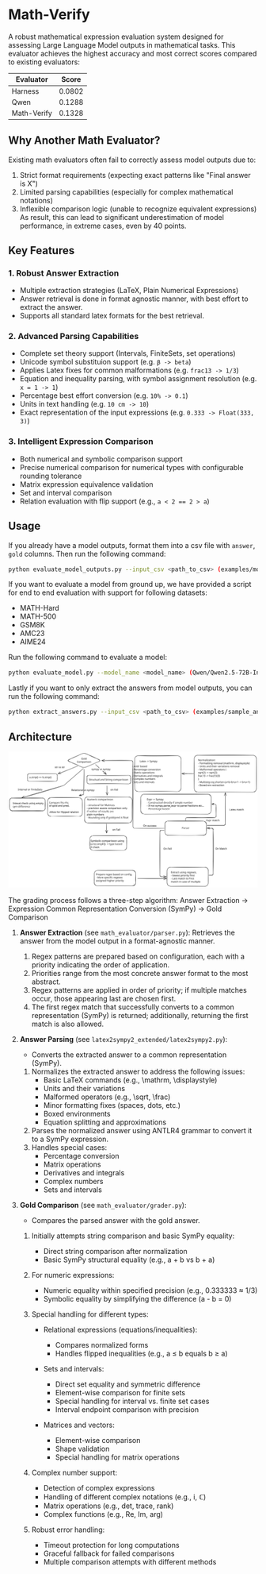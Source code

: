 # Math-Verify
A robust mathematical expression evaluation system designed for assessing Large Language Model outputs in mathematical tasks. This evaluator achieves the highest accuracy and most correct scores compared to existing evaluators:


| Evaluator     | Score   |
|---------------|---------|
| Harness       | 0.0802  |
| Qwen          | 0.1288  |
| Math-Verify   | 0.1328  |

## Why Another Math Evaluator?

Existing math evaluators often fail to correctly assess model outputs due to:
1. Strict format requirements (expecting exact patterns like "Final answer is X")
2. Limited parsing capabilities (especially for complex mathematical notations)
3. Inflexible comparison logic (unable to recognize equivalent expressions)
As result, this can lead to significant underestimation of model performance, in extreme cases, even by 40 points.

## Key Features

### 1. Robust Answer Extraction
- Multiple extraction strategies (LaTeX, Plain Numerical Expressions)
- Answer retrieval is done in format agnostic manner, with best effort to extract the answer.
- Supports all standard latex formats for the best retrieval.

### 2. Advanced Parsing Capabilities
- Complete set theory support (Intervals, FiniteSets, set operations)
- Unicode symbol substituion support (e.g. `β -> beta`)
- Applies Latex fixes for common malformations (e.g. `frac13 -> 1/3`)
- Equation and inequality parsing, with symbol assignment resolution (e.g. `x = 1 -> 1`)
- Percentage best effort conversion (e.g. `10% -> 0.1`)
- Units in text handling (e.g. `10 cm -> 10`)
- Exact representation of the input expressions (e.g. `0.333 -> Float(333, 3)`)

### 3. Intelligent Expression Comparison
- Both numerical and symbolic comparison support
- Precise numerical comparison for numerical types with configurable rounding tolerance
- Matrix expression equivalence validation
- Set and interval comparison
- Relation evaluation with flip support (e.g., `a < 2 == 2 > a`)

## Usage
If you already have a model outputs, format them into a csv file with `answer`, `gold` columns.
Then run the following command:
```bash
python evaluate_model_outputs.py --input_csv <path_to_csv> (examples/model_outputs.csv) --output_csv <path_to_csv> (output.csv)
```

If you want to evaluate a model from ground up, we have provided a script for end to end evaluation with support for following datasets:
- MATH-Hard
- MATH-500
- GSM8K
- AMC23
- AIME24

Run the following command to evaluate a model:
```bash
python evaluate_model.py --model_name <model_name> (Qwen/Qwen2.5-72B-Instruct) --use_chat_template (True) --dataset <dataset_name> (math_hard)
```

Lastly if you want to only extract the answers from model outputs, you can run the following command:
```bash
python extract_answers.py --input_csv <path_to_csv> (examples/sample_answers.csv) --output_csv <path_to_csv> (output.csv)
```

## Architecture

![Architecture](./assets/flow.svg)


The grading process follows a three-step algorithm:
Answer Extraction -> Expression Common Representation Conversion (SymPy) -> Gold Comparison

1. **Answer Extraction** (see `math_evaluator/parser.py`): 
   Retrieves the answer from the model output in a format-agnostic manner.
   1. Regex patterns are prepared based on configuration, each with a priority indicating the order of application.
   2. Priorities range from the most concrete answer format to the most abstract.
   3. Regex patterns are applied in order of priority; if multiple matches occur, those appearing last are chosen first.
   4. The first regex match that successfully converts to a common representation (SymPy) is returned; additionally, returning the first match is also allowed.

2. **Answer Parsing** (see `latex2sympy2_extended/latex2sympy2.py`):
   - Converts the extracted answer to a common representation (SymPy).
   1. Normalizes the extracted answer to address the following issues:
      - Basic LaTeX commands (e.g., \mathrm, \displaystyle)
      - Units and their variations
      - Malformed operators (e.g., \sqrt, \frac)
      - Minor formatting fixes (spaces, dots, etc.)
      - Boxed environments
      - Equation splitting and approximations
   2. Parses the normalized answer using ANTLR4 grammar to convert it to a SymPy expression.
   3. Handles special cases:
      - Percentage conversion
      - Matrix operations 
      - Derivatives and integrals
      - Complex numbers
      - Sets and intervals

3. **Gold Comparison** (see `math_evaluator/grader.py`):
   - Compares the parsed answer with the gold answer.
   1. Initially attempts string comparison and basic SymPy equality:
      - Direct string comparison after normalization
      - Basic SymPy structural equality (e.g., a + b vs b + a)
   
   2. For numeric expressions:
      - Numeric equality within specified precision (e.g., 0.333333 ≈ 1/3)
      - Symbolic equality by simplifying the difference (a - b = 0)
   
   3. Special handling for different types:
      - Relational expressions (equations/inequalities):
        * Compares normalized forms
        * Handles flipped inequalities (e.g., a ≤ b equals b ≥ a)
      
      - Sets and intervals:
        * Direct set equality and symmetric difference
        * Element-wise comparison for finite sets
        * Special handling for interval vs. finite set cases
        * Interval endpoint comparison with precision
      
      - Matrices and vectors:
        * Element-wise comparison
        * Shape validation
        * Special handling for matrix operations
   
   4. Complex number support:
      - Detection of complex expressions
      - Handling of different complex notations (e.g., i, ℂ)
      - Matrix operations (e.g., det, trace, rank)
      - Complex functions (e.g., Re, Im, arg)
   
   5. Robust error handling:
      - Timeout protection for long computations
      - Graceful fallback for failed comparisons
      - Multiple comparison attempts with different methods